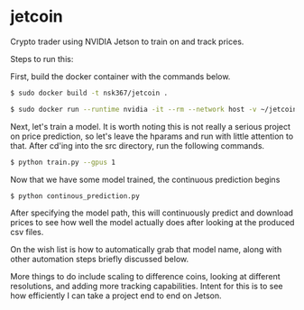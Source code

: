 # jetcoin

Crypto trader using NVIDIA Jetson to train on and track prices.

Steps to run this:

First, build the docker container with the commands below.

```bash
$ sudo docker build -t nsk367/jetcoin .
```


```bash
$ sudo docker run --runtime nvidia -it --rm --network host -v ~/jetcoin:/home/noah/jetcoin nsk367/jetcoin
```


Next, let's train a model. It is worth noting this is not really a serious project on price prediction, so let's leave the hparams and run with little attention to that. After cd'ing into the src directory, run the following commands.


```bash
$ python train.py --gpus 1
```


Now that we have some model trained, the continuous prediction begins


```bash
$ python continous_prediction.py
```


After specifying the model path, this will continuously predict and download prices to see how well the model actually does after looking at the produced csv files.


On the wish list is how to automatically grab that model name, along with other automation steps briefly discussed below.




More things to do include scaling to difference coins, looking at different resolutions,
and adding more tracking capabilities. Intent for this is to see how efficiently
I can take a project end to end on Jetson.
